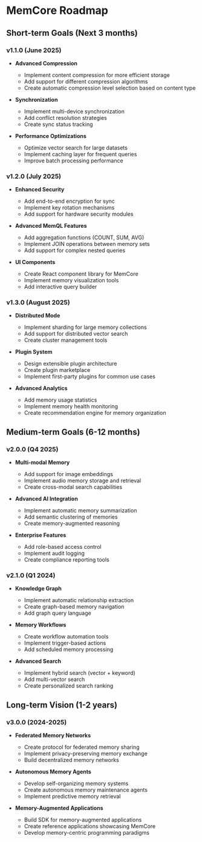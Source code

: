 # MemCore Roadmap

## Short-term Goals (Next 3 months)

### v1.1.0 (June 2025)
- **Advanced Compression**
  - Implement content compression for more efficient storage
  - Add support for different compression algorithms
  - Create automatic compression level selection based on content type

- **Synchronization**
  - Implement multi-device synchronization
  - Add conflict resolution strategies
  - Create sync status tracking

- **Performance Optimizations**
  - Optimize vector search for large datasets
  - Implement caching layer for frequent queries
  - Improve batch processing performance

### v1.2.0 (July 2025)
- **Enhanced Security**
  - Add end-to-end encryption for sync
  - Implement key rotation mechanisms
  - Add support for hardware security modules

- **Advanced MemQL Features**
  - Add aggregation functions (COUNT, SUM, AVG)
  - Implement JOIN operations between memory sets
  - Add support for complex nested queries

- **UI Components**
  - Create React component library for MemCore
  - Implement memory visualization tools
  - Add interactive query builder

### v1.3.0 (August 2025)
- **Distributed Mode**
  - Implement sharding for large memory collections
  - Add support for distributed vector search
  - Create cluster management tools

- **Plugin System**
  - Design extensible plugin architecture
  - Create plugin marketplace
  - Implement first-party plugins for common use cases

- **Advanced Analytics**
  - Add memory usage statistics
  - Implement memory health monitoring
  - Create recommendation engine for memory organization

## Medium-term Goals (6-12 months)

### v2.0.0 (Q4 2025)
- **Multi-modal Memory**
  - Add support for image embeddings
  - Implement audio memory storage and retrieval
  - Create cross-modal search capabilities

- **Advanced AI Integration**
  - Implement automatic memory summarization
  - Add semantic clustering of memories
  - Create memory-augmented reasoning

- **Enterprise Features**
  - Add role-based access control
  - Implement audit logging
  - Create compliance reporting tools

### v2.1.0 (Q1 2024)
- **Knowledge Graph**
  - Implement automatic relationship extraction
  - Create graph-based memory navigation
  - Add graph query language

- **Memory Workflows**
  - Create workflow automation tools
  - Implement trigger-based actions
  - Add scheduled memory processing

- **Advanced Search**
  - Implement hybrid search (vector + keyword)
  - Add multi-vector search
  - Create personalized search ranking

## Long-term Vision (1-2 years)

### v3.0.0 (2024-2025)
- **Federated Memory Networks**
  - Create protocol for federated memory sharing
  - Implement privacy-preserving memory exchange
  - Build decentralized memory networks

- **Autonomous Memory Agents**
  - Develop self-organizing memory systems
  - Create autonomous memory maintenance agents
  - Implement predictive memory retrieval

- **Memory-Augmented Applications**
  - Build SDK for memory-augmented applications
  - Create reference applications showcasing MemCore
  - Develop memory-centric programming paradigms
